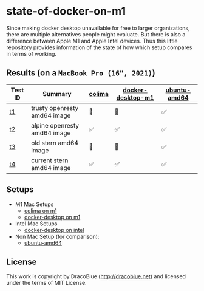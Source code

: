 # state-of-docker-on-m1

Since making docker desktop unavailable for free to larger organizations, there are multiple alternatives people might
evaluate. But there is also a difference between Apple M1 and Apple Intel devices. Thus this little repository provides
information of the state of how which setup compares in terms of working.

## Results (on a `MacBook Pro (16", 2021)`)

| Test ID             | Summary                      | [colima](./setups/colima-m1.md)  | [docker-desktop-m1](./setups/docker-desktop-m1.md) | [ubuntu-amd64](./setups/ubuntu-amd64.md) |
|---------------------|------------------------------|----------------------------------|---------------------------------------------------|----------------------------------------|
| [t1](./tests/t1.sh) | trusty openresty amd64 image | 🛑                               | 🛑                                                  | ✅                                      |
| [t2](./tests/t2.sh) | alpine openresty amd64 image | ✅                               | ✅                                                  | ✅                                      |
| [t3](./tests/t3.sh) | old stern amd64 image        | 🛑                               | 🛑                                                  | ✅                                      |
| [t4](./tests/t4.sh) | current stern amd64 image    | ✅                               | ✅                                                  | ✅                                      |

## Setups

* M1 Mac Setups
  * [colima on m1](./setups/colima-m1.md)
  * [docker-desktop on m1](./setups/docker-desktop-m1.md)
* Intel Mac Setups
  * [docker-desktop on intel](./setups/docker-desktop-intel.md)
* Non Mac Setup (for comparison):
  * [ubuntu-amd64](./setups/ubuntu-amd64.md)

## License

This work is copyright by DracoBlue (http://dracoblue.net) and licensed under the terms of MIT License.